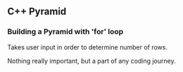 ## C++ Pyramid
### Building a Pyramid with 'for' loop

Takes user input in order to determine number of rows.

Nothing really important, but a part of any coding journey.

